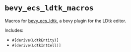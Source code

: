 # `bevy_ecs_ldtk_macros`
Macros for [bevy_ecs_ldtk](https://crates.io/crates/bevy_ecs_ldtk), a bevy
plugin for the LDtk editor.

Includes:
- `#[derive(LdtkEntity)]`
- `#[derive(LdtkIntCell)]`
